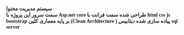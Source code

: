 <h4  style="font-family:Tahoma">
  سیستم مدیریت محتوا
<br>
 سمت سرور این پروژه با Asp.net core طراحی شده
 سمت فرانت با html css js bootstrap
 بر پایه معماری کلین (Clean Architecture
)  پیاده سازی شده 
دیتابیس  sql server 
</h1>
